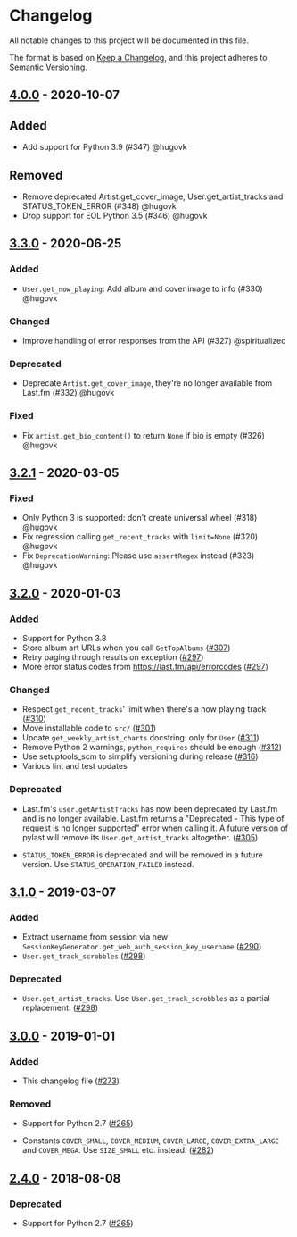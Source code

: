 # Changelog

All notable changes to this project will be documented in this file.

The format is based on [Keep a Changelog](https://keepachangelog.com/en/1.0.0/),
and this project adheres to [Semantic Versioning](https://semver.org/spec/v2.0.0.html).

## [4.0.0] - 2020-10-07
## Added

* Add support for Python 3.9 (#347) @hugovk

## Removed

* Remove deprecated Artist.get_cover_image, User.get_artist_tracks and STATUS_TOKEN_ERROR (#348) @hugovk
* Drop support for EOL Python 3.5 (#346) @hugovk


## [3.3.0] - 2020-06-25
### Added

* `User.get_now_playing`: Add album and cover image to info (#330) @hugovk

### Changed

* Improve handling of error responses from the API (#327) @spiritualized

### Deprecated

* Deprecate `Artist.get_cover_image`, they're no longer available from Last.fm (#332) @hugovk

### Fixed

* Fix `artist.get_bio_content()` to return `None` if bio is empty (#326) @hugovk


## [3.2.1] - 2020-03-05
### Fixed

* Only Python 3 is supported: don't create universal wheel (#318) @hugovk
* Fix regression calling `get_recent_tracks` with `limit=None` (#320) @hugovk
* Fix `DeprecationWarning`: Please use `assertRegex` instead (#323) @hugovk

## [3.2.0] - 2020-01-03
### Added

* Support for Python 3.8
* Store album art URLs when you call `GetTopAlbums` ([#307])
* Retry paging through results on exception ([#297])
* More error status codes from https://last.fm/api/errorcodes ([#297])

### Changed

* Respect `get_recent_tracks`' limit when there's a now playing track ([#310])
* Move installable code to `src/` ([#301])
* Update `get_weekly_artist_charts` docstring: only for `User` ([#311])
* Remove Python 2 warnings, `python_requires` should be enough ([#312])
* Use setuptools_scm to simplify versioning during release ([#316])
* Various lint and test updates

### Deprecated

* Last.fm's `user.getArtistTracks` has now been deprecated by Last.fm and is no longer
  available. Last.fm returns a "Deprecated - This type of request is no longer
  supported" error when calling it. A future version of pylast will remove its
  `User.get_artist_tracks` altogether. ([#305])

* `STATUS_TOKEN_ERROR` is deprecated and will be removed in a future version.
  Use `STATUS_OPERATION_FAILED` instead.

## [3.1.0] - 2019-03-07
### Added

* Extract username from session via new
  `SessionKeyGenerator.get_web_auth_session_key_username` ([#290])
* `User.get_track_scrobbles` ([#298])

### Deprecated

*  `User.get_artist_tracks`. Use `User.get_track_scrobbles` as a partial replacement.
   ([#298])

## [3.0.0] - 2019-01-01
### Added
* This changelog file ([#273])

### Removed

* Support for Python 2.7 ([#265])

* Constants `COVER_SMALL`, `COVER_MEDIUM`, `COVER_LARGE`, `COVER_EXTRA_LARGE`
  and `COVER_MEGA`. Use `SIZE_SMALL` etc. instead. ([#282])

## [2.4.0] - 2018-08-08
### Deprecated

* Support for Python 2.7 ([#265])

[4.0.0]: https://github.com/pylast/pylast/compare/3.3.0...4.0.0
[3.3.0]: https://github.com/pylast/pylast/compare/3.2.1...3.3.0
[3.2.1]: https://github.com/pylast/pylast/compare/3.2.0...3.2.1
[3.2.0]: https://github.com/pylast/pylast/compare/3.1.0...3.2.0
[3.1.0]: https://github.com/pylast/pylast/compare/3.0.0...3.1.0
[3.0.0]: https://github.com/pylast/pylast/compare/2.4.0...3.0.0
[2.4.0]: https://github.com/pylast/pylast/compare/2.3.0...2.4.0
[#265]: https://github.com/pylast/pylast/issues/265
[#273]: https://github.com/pylast/pylast/issues/273
[#282]: https://github.com/pylast/pylast/pull/282
[#290]: https://github.com/pylast/pylast/pull/290
[#297]: https://github.com/pylast/pylast/issues/297
[#298]: https://github.com/pylast/pylast/issues/298
[#301]: https://github.com/pylast/pylast/issues/301
[#305]: https://github.com/pylast/pylast/issues/305
[#307]: https://github.com/pylast/pylast/issues/307
[#310]: https://github.com/pylast/pylast/issues/310
[#311]: https://github.com/pylast/pylast/issues/311
[#312]: https://github.com/pylast/pylast/issues/312
[#316]: https://github.com/pylast/pylast/issues/316
[#346]: https://github.com/pylast/pylast/issues/346
[#347]: https://github.com/pylast/pylast/issues/347
[#348]: https://github.com/pylast/pylast/issues/348
